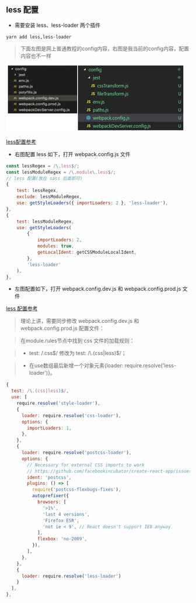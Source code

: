 ## less 配置

- 需要安装 less、less-loader 两个插件

```shell
yarn add less,less-loader
```

> 下面左图是网上普通教程的config内容，右图是我当前的config内容，配置内容也不一样

![](./pic/webpack_less_setting.jpg)

[less配置参考](https://www.jianshu.com/p/dbc8e0e80de5)

- 右图配置 less 如下，打开 webpack.config.js 文件

```js
const lessRegex = /\.less$/;
const lessModuleRegex = /\.module\.less$/;
// less 配置(放在 sass 后面即可)
{
    test: lessRegex,
    exclude: lessModuleRegex,
    use: getStyleLoaders({ importLoaders: 2 }, 'less-loader'),
},
{
    test: lessModuleRegex,
    use: getStyleLoaders(
        {
            importLoaders: 2,
            modules: true,
            getLocalIdent: getCSSModuleLocalIdent,
        },
        'less-loader'
    ),
},
```

- 左图配置如下，打开 webpack.config.dev.js 和 webpack.config.prod.js 文件

[less 配置参考](https://www.cnblogs.com/esofar/p/9631657.html)

> 理论上讲，需要同步修改 webpack.config.dev.js 和 webpack.config.prod.js 配置文件：

> 在module.rules节点中找到 css 文件的加载规则：

> * test: /\.css$/ 修改为 test: /\.(css|less)$/；

> * 在use数组最后新增一个对象元素{loader: require.resolve('less-loader')}。

```js
{
  test: /\.(css|less)$/,
  use: [
    require.resolve('style-loader'),
    {
      loader: require.resolve('css-loader'),
      options: {
        importLoaders: 1,
      },
    },
    {
      loader: require.resolve('postcss-loader'),
      options: {
        // Necessary for external CSS imports to work
        // https://github.com/facebookincubator/create-react-app/issues/2677
        ident: 'postcss',
        plugins: () => [
          require('postcss-flexbugs-fixes'),
          autoprefixer({
            browsers: [
              '>1%',
              'last 4 versions',
              'Firefox ESR',
              'not ie < 9', // React doesn't support IE8 anyway
            ],
            flexbox: 'no-2009',
          }),
        ],
      },
    },
    {
      loader: require.resolve('less-loader')
    }
  ],
},
```